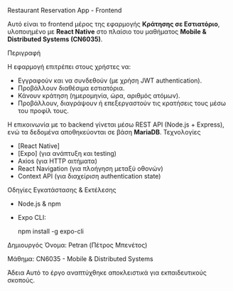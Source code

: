  Restaurant Reservation App - Frontend

Αυτό είναι το frontend μέρος της εφαρμογής **Κράτησης σε Εστιατόριο**, υλοποιημένο με **React Native** στο πλαίσιο του μαθήματος **Mobile & Distributed Systems (CN6035)**.

 Περιγραφή

Η εφαρμογή επιτρέπει στους χρήστες να:

- Εγγραφούν και να συνδεθούν (με χρήση JWT authentication).
- Προβάλλουν διαθέσιμα εστιατόρια.
- Κάνουν κράτηση (ημερομηνία, ώρα, αριθμός ατόμων).
- Προβάλλουν, διαγράψουν ή επεξεργαστούν τις κρατήσεις τους μέσω του προφίλ τους.

Η επικοινωνία με το backend γίνεται μέσω REST API (Node.js + Express), ενώ τα δεδομένα αποθηκεύονται σε βάση **MariaDB**.
 Τεχνολογίες

- [React Native]
- [Expo] (για ανάπτυξη και testing)
- Axios (για HTTP αιτήματα)
- React Navigation (για πλοήγηση μεταξύ οθονών)
- Context API (για διαχείριση authentication state)

 Οδηγίες Εγκατάστασης & Εκτέλεσης

- Node.js & npm
- Expo CLI:
  
  npm install -g expo-cli

 Δημιουργός
Όνομα: Petran (Πέτρος Μπενέτος)

Μάθημα: CN6035 - Mobile & Distributed Systems

 Άδεια
Αυτό το έργο αναπτύχθηκε αποκλειστικά για εκπαιδευτικούς σκοπούς.

